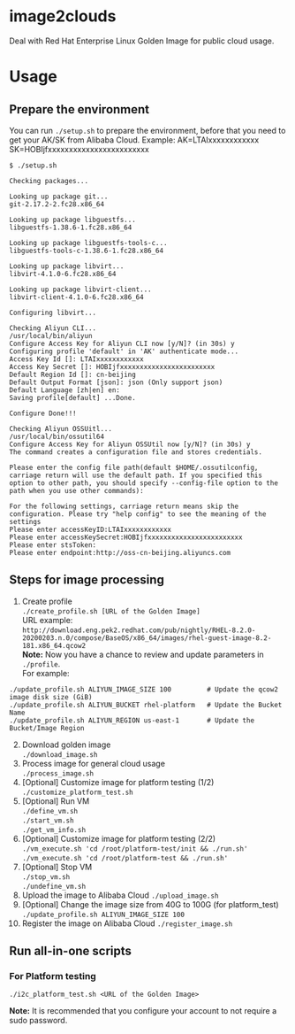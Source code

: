 # image2clouds
Deal with Red Hat Enterprise Linux Golden Image for public cloud usage.

# Usage

## Prepare the environment
You can run `./setup.sh` to prepare the environment, before that you need to get your AK/SK from Alibaba Cloud.
Example: AK=LTAIxxxxxxxxxxxx SK=HOBIjfxxxxxxxxxxxxxxxxxxxxxxxx

```
$ ./setup.sh 

Checking packages...

Looking up package git...
git-2.17.2-2.fc28.x86_64

Looking up package libguestfs...
libguestfs-1.38.6-1.fc28.x86_64

Looking up package libguestfs-tools-c...
libguestfs-tools-c-1.38.6-1.fc28.x86_64

Looking up package libvirt...
libvirt-4.1.0-6.fc28.x86_64

Looking up package libvirt-client...
libvirt-client-4.1.0-6.fc28.x86_64

Configuring libvirt...

Checking Aliyun CLI...
/usr/local/bin/aliyun
Configure Access Key for Aliyun CLI now [y/N]? (in 30s) y
Configuring profile 'default' in 'AK' authenticate mode...
Access Key Id []: LTAIxxxxxxxxxxxx
Access Key Secret []: HOBIjfxxxxxxxxxxxxxxxxxxxxxxxx
Default Region Id []: cn-beijing
Default Output Format [json]: json (Only support json)
Default Language [zh|en] en: 
Saving profile[default] ...Done.

Configure Done!!!

Checking Aliyun OSSUitl...
/usr/local/bin/ossutil64
Configure Access Key for Aliyun OSSUtil now [y/N]? (in 30s) y
The command creates a configuration file and stores credentials.

Please enter the config file path(default $HOME/.ossutilconfig, carriage return will use the default path. If you specified this option to other path, you should specify --config-file option to the path when you use other commands):

For the following settings, carriage return means skip the configuration. Please try "help config" to see the meaning of the settings
Please enter accessKeyID:LTAIxxxxxxxxxxxx
Please enter accessKeySecret:HOBIjfxxxxxxxxxxxxxxxxxxxxxxxx
Please enter stsToken:
Please enter endpoint:http://oss-cn-beijing.aliyuncs.com 
```

## Steps for image processing
1. Create profile  
`./create_profile.sh [URL of the Golden Image]`  
URL example:  
`http://download.eng.pek2.redhat.com/pub/nightly/RHEL-8.2.0-20200203.n.0/compose/BaseOS/x86_64/images/rhel-guest-image-8.2-181.x86_64.qcow2`  
**Note:** Now you have a chance to review and update parameters in `./profile`.  
For example:
```
./update_profile.sh ALIYUN_IMAGE_SIZE 100         # Update the qcow2 image disk size (GiB)
./update_profile.sh ALIYUN_BUCKET rhel-platform   # Update the Bucket Name
./update_profile.sh ALIYUN_REGION us-east-1       # Update the Bucket/Image Region 
```
2. Download golden image  
`./download_image.sh`
3. Process image for general cloud usage  
`./process_image.sh`
4. [Optional] Customize image for platform testing (1/2)  
`./customize_platform_test.sh`
5. [Optional] Run VM  
`./define_vm.sh`  
`./start_vm.sh`  
`./get_vm_info.sh`  
6. [Optional] Customize image for platform testing (2/2)  
`./vm_execute.sh 'cd /root/platform-test/init && ./run.sh'`  
`./vm_execute.sh 'cd /root/platform-test && ./run.sh'`
7. [Optional] Stop VM  
`./stop_vm.sh`  
`./undefine_vm.sh`
8. Upload the image to Alibaba Cloud
`./upload_image.sh`
9. [Optional] Change the image size from 40G to 100G (for platform_test)
`./update_profile.sh ALIYUN_IMAGE_SIZE 100`
10. Register the image on Alibaba Cloud
`./register_image.sh`

## Run all-in-one scripts

### For Platform testing
`./i2c_platform_test.sh <URL of the Golden Image>`

**Note:** It is recommended that you configure your account to not require a sudo password.
